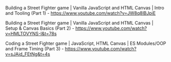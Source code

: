Building a Street Fighter game | Vanilla JavaScript and HTML Canvas | Intro and Tooling (Part 1) - https://www.youtube.com/watch?v=JW8q8lBJpiE


Building a Street Fighter game | Vanilla JavaScript and HTML Canvas | Setup & Canvas Basics (Part 2) - https://www.youtube.com/watch?v=HMLTOVYNS-I&t=78s


Coding a Street Fighter game | JavaScript, HTML Canvas | ES Modules/OOP and Frame Timing (Part 3) - https://www.youtube.com/watch?v=sJAid_FEtNg&t=4s